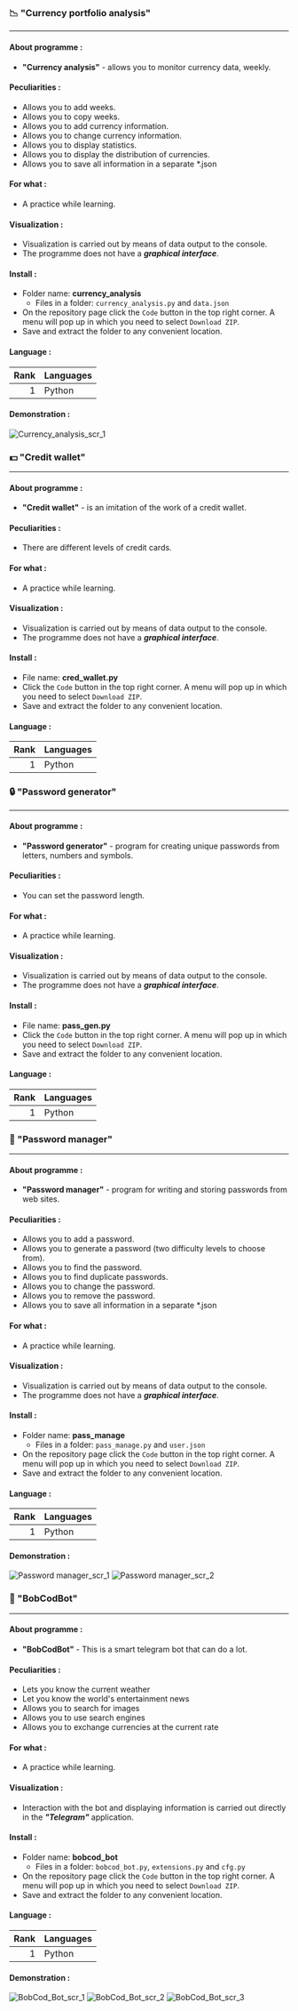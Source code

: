 ### :chart_with_downwards_trend: "Currency portfolio analysis"

---

#### About programme :
- __"Currency analysis"__ - allows you to monitor currency data, weekly.

#### Peculiarities :
- Allows you to add weeks.
- Allows you to copy weeks.
- Allows you to add currency information.
- Allows you to change currency information.
- Allows you to display statistics.
- Allows you to display the distribution of currencies.
- Allows you to save all information in a separate *.json

#### For what :
- A practice while learning.

#### Visualization :
- Visualization is carried out by means of data output to the console. 
- The programme does not have a ***graphical interface***.

#### Install :
- Folder name: __currency_analysis__
  - Files in a folder: `currency_analysis.py` and `data.json`
- On the repository page сlick the `Code` button in the top right corner. A menu will pop up in which you need to select `Download ZIP`.
- Save and extract the folder to any convenient location.

#### Language :
| Rank | Languages |
|-----:|-----------|
|     1| Python    |

#### Demonstration :
![Сurrency_analysis_scr_1](https://user-images.githubusercontent.com/122100029/214655743-02707de5-10fc-47e3-8977-54d3b30d110c.jpg)

### :dollar: "Credit wallet"

---

#### About programme :
- __"Credit wallet"__ - is an imitation of the work of a credit wallet.

#### Peculiarities :
- There are different levels of credit cards.

#### For what :
- A practice while learning.

#### Visualization :
- Visualization is carried out by means of data output to the console. 
- The programme does not have a ***graphical interface***.

#### Install :
- File name: __cred_wallet.py__
- Click the `Code` button in the top right corner. A menu will pop up in which you need to select `Download ZIP`.
- Save and extract the folder to any convenient location.

#### Language :
| Rank | Languages |
|-----:|-----------|
|     1| Python    |

### :lock: "Password generator"

---

#### About programme :
- __"Password generator"__ - program for creating unique passwords from letters, numbers and symbols.

#### Peculiarities :
- You can set the password length.

#### For what :
- A practice while learning.

#### Visualization :
- Visualization is carried out by means of data output to the console. 
- The programme does not have a ***graphical interface***.

#### Install :
- File name: __pass_gen.py__
- Click the `Code` button in the top right corner. A menu will pop up in which you need to select `Download ZIP`.
- Save and extract the folder to any convenient location.

#### Language :
| Rank | Languages |
|-----:|-----------|
|     1| Python    |

### :closed_lock_with_key: "Password manager"

---

#### About programme :
- __"Password manager"__ - program for writing and storing passwords from web sites.

#### Peculiarities :
- Allows you to add a password.
- Allows you to generate a password (two difficulty levels to choose from).
- Allows you to find the password.
- Allows you to find duplicate passwords.
- Allows you to change the password.
- Allows you to remove the password.
- Allows you to save all information in a separate *.json

#### For what :
- A practice while learning.

#### Visualization :
- Visualization is carried out by means of data output to the console. 
- The programme does not have a ***graphical interface***.

#### Install :
- Folder name: __pass_manage__
  - Files in a folder: `pass_manage.py` and `user.json`
- On the repository page сlick the `Code` button in the top right corner. A menu will pop up in which you need to select `Download ZIP`.
- Save and extract the folder to any convenient location.

#### Language :
| Rank | Languages |
|-----:|-----------|
|     1| Python    |

#### Demonstration :
![Password manager_scr_1](https://user-images.githubusercontent.com/122100029/217311351-401f3076-9d2b-47d5-9f9f-f8f8da00e6a7.jpg)
![Password manager_scr_2](https://user-images.githubusercontent.com/122100029/217311370-5e080ed3-545e-46b3-844f-df1786bb378f.jpg)

### :robot: "BobCodBot"

---

#### About programme :
- __"BobCodBot"__ - This is a smart telegram bot that can do a lot.

#### Peculiarities :
- Lets you know the current weather
- Let you know the world's entertainment news
- Allows you to search for images
- Allows you to use search engines
- Allows you to exchange currencies at the current rate

#### For what :
- A practice while learning.

#### Visualization :
- Interaction with the bot and displaying information is carried out directly in the ***"Telegram"*** application. 

#### Install :
- Folder name: __bobcod_bot__
  - Files in a folder: `bobcod_bot.py`, `extensions.py` and `cfg.py`
- On the repository page сlick the `Code` button in the top right corner. A menu will pop up in which you need to select `Download ZIP`.
- Save and extract the folder to any convenient location.

#### Language :
| Rank | Languages |
|-----:|-----------|
|     1| Python    |

#### Demonstration :
![BobCod_Bot_scr_1](https://user-images.githubusercontent.com/122100029/219960792-d3b76938-fc72-4cd7-9a19-bac9a79c1ccc.jpg)
![BobCod_Bot_scr_2](https://user-images.githubusercontent.com/122100029/219960805-59a9ec1b-81f7-4de1-9f1c-512a05a73f93.jpg)
![BobCod_Bot_scr_3](https://user-images.githubusercontent.com/122100029/219960815-38c63951-d98b-483e-a6ea-b74ea46c860a.jpg)
